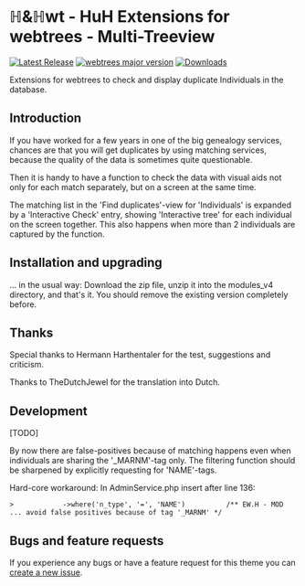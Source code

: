 ℍ&ℍwt - HuH Extensions for webtrees - Multi-Treeview
============================

[![Latest Release](https://img.shields.io/github/v/release/huhwt/huhwt-mtv)][1]
[![webtrees major version](https://img.shields.io/badge/webtrees-v2.1-green)][2]
[![Downloads](https://img.shields.io/github/downloads/huhwt/huhwt-mtv/v2.1/total)]()

Extensions for webtrees to check and display duplicate Individuals in the database.

Introduction
-----------

If you have worked for a few years in one of the big genealogy services, chances are that you will get duplicates by using matching services, because the quality of the data is sometimes quite questionable.

Then it is handy to have a function to check the data with visual aids not only for each match separately, but on a screen at the same time.

The matching list in the 'Find duplicates'-view for 'Individuals' is expanded by a 'Interactive Check' entry, showing 'Interactive tree' for each individual on the screen together. This also happens when more than 2 individuals are captured by the function.

Installation and upgrading
--------------------------
... in the usual way: Download the zip file, unzip it into the modules_v4 directory, and that's it. You should remove the existing version completely before.

Thanks
--------------------------

Special thanks to Hermann Harthentaler for the test, suggestions and criticism.

Thanks to TheDutchJewel for the translation into Dutch.

Development
-------------------------

[TODO]

By now there are false-positives because of matching happens even when individuals are sharing the '_MARNM'-tag only. The filtering function should be sharpened by explicitly requesting for 'NAME'-tags.

Hard-core workaround: In AdminService.php insert after line 136:

    >            ->where('n_type', '=', 'NAME')          /** EW.H - MOD ... avoid false positives because of tag '_MARNM' */


Bugs and feature requests
-------------------------
If you experience any bugs or have a feature request for this theme you can [create a new issue][3].

[1]: https://github.com/huhwt/huhwt-mtv/releases/latest
[2]: https://webtrees.net/download
[3]: https://github.com/huhwt/huhwt-mtv/issues?state=open